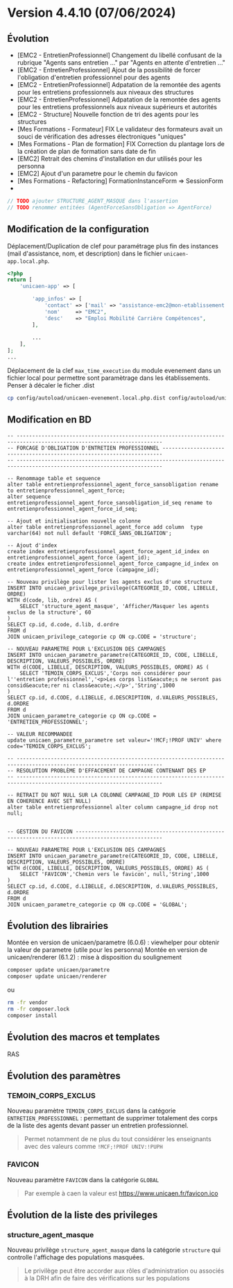 # Version 4.4.10 (07/06/2024)

## Évolution

- [EMC2 - EntretienProfessionnel] Changement du libellé confusant de la rubrique "Agents sans entretien ..." par "Agents en attente d'entretien ..."
- [EMC2 - EntretienProfessionnel] Ajout de la possibilité de forcer l'obligation d'entretien professionnel pour des agents
- [EMC2 - EntretienProfessionnel] Adpatation de la remontée des agents pour les entretiens professionnels aux niveaux des structures 
- [EMC2 - EntretienProfessionnel] Adpatation de la remontée des agents pour les entretiens professionnels aux niveaux supérieurs et autorités 
- [EMC2 - Structure] Nouvelle fonction de tri des agents pour les structures
- [Mes Formations - Formateur] FIX Le validateur des formateurs avait un souci de vérification des adresses électroniques "uniques"
- [Mes Formations - Plan de formation] FIX Correction du plantage lors de la création de plan de formation sans date de fin
- [EMC2] Retrait des chemins d'installation en dur utilisés pour les personna
- [EMC2] Ajout d'un parametre pour le chemin du favicon
- [Mes Formations - Refactoring] FormationInstanceForm => SessionForm
- 
```php
// TODO ajouter STRUCTURE_AGENT_MASQUE dans l'assertion
// TODO renommer entitées (AgentForceSansObligation => AgentForce)
```

## Modification de la configuration

 
Déplacement/Duplication de clef pour paramétrage plus fin des instances (mail d'assistance, nom, et description) dans le fichier `unicaen-app.local.php`.
```php
<?php
return [
    'unicaen-app' => [

        'app_infos' => [
            'contact' => ['mail' => "assistance-emc2@mon-etablissement.fr", /*'tel' => "01 02 03 04 05"*/],
            'nom'     => "EMC2",
            'desc'    => "Emploi Mobilité Carrière Compétences",
        ],
        
        ...
    ],
];
...
```

Déplacement de la clef `max_time_execution` du module evenement dans un fichier local pour permettre sont paramètrage dans les établissements.
Penser à décaler le ficher .dist

```bash
cp config/autoload/unicaen-evenement.local.php.dist config/autoload/unicaen-evenement.local.php
```

## Modification en BD


```postgresql
-- ---------------------------------------------------------------------------------------------------------------------
-- FORCAGE D'OBLIGATION D'ENTRETIEN PROFESSIONNEL ----------------------------------------------------------------------
-- ---------------------------------------------------------------------------------------------------------------------

-- Renommage table et sequence
alter table entretienprofessionnel_agent_force_sansobligation rename to entretienprofessionnel_agent_force;
alter sequence entretienprofessionnel_agent_force_sansobligation_id_seq rename to  entretienprofessionnel_agent_force_id_seq;

-- Ajout et initialisation nouvelle colonne 
alter table entretienprofessionnel_agent_force add column  type varchar(64) not null default 'FORCE_SANS_OBLIGATION';

-- Ajout d'index
create index entretienprofessionnel_agent_force_agent_id_index on entretienprofessionnel_agent_force (agent_id);
create index entretienprofessionnel_agent_force_campagne_id_index on entretienprofessionnel_agent_force (campagne_id);

-- Nouveau privilège pour lister les agents exclus d'une structure
INSERT INTO unicaen_privilege_privilege(CATEGORIE_ID, CODE, LIBELLE, ORDRE)
WITH d(code, lib, ordre) AS (
    SELECT 'structure_agent_masque', 'Afficher/Masquer les agents exclus de la structure', 60
)
SELECT cp.id, d.code, d.lib, d.ordre
FROM d
JOIN unicaen_privilege_categorie cp ON cp.CODE = 'structure';

-- NOUVEAU PARAMETRE POUR L'EXCLUSION DES CAMPAGNES
INSERT INTO unicaen_parametre_parametre(CATEGORIE_ID, CODE, LIBELLE, DESCRIPTION, VALEURS_POSSIBLES, ORDRE)
WITH d(CODE, LIBELLE, DESCRIPTION, VALEURS_POSSIBLES, ORDRE) AS (
    SELECT 'TEMOIN_CORPS_EXCLUS','Corps non considérer pour l''entretien professionnel','<p>Les corps list&eacute;s ne seront pas consid&eacute;rer ni class&eacute;.</p>','String',1000
)
SELECT cp.id, d.CODE, d.LIBELLE, d.DESCRIPTION, d.VALEURS_POSSIBLES, d.ORDRE
FROM d
JOIN unicaen_parametre_categorie cp ON cp.CODE = 'ENTRETIEN_PROFESSIONNEL';

-- VALEUR RECOMMANDEE
update unicaen_parametre_parametre set valeur='!MCF;!PROF UNIV' where code='TEMOIN_CORPS_EXCLUS';

-- ---------------------------------------------------------------------------------------------------------------------
-- RESOLUTION PROBLÈME D'EFFACEMENT DE CAMPAGNE CONTENANT DES EP 
-- ---------------------------------------------------------------------------------------------------------------------
   
-- RETRAIT DU NOT NULL SUR LA COLONNE CAMPAGNE_ID POUR LES EP (REMISE EN COHERENCE AVEC SET NULL)
alter table entretienprofessionnel alter column campagne_id drop not null;


-- GESTION DU FAVICON --------------------------------------------------------------------------------------------------

-- NOUVEAU PARAMETRE POUR L'EXCLUSION DES CAMPAGNES
INSERT INTO unicaen_parametre_parametre(CATEGORIE_ID, CODE, LIBELLE, DESCRIPTION, VALEURS_POSSIBLES, ORDRE)
WITH d(CODE, LIBELLE, DESCRIPTION, VALEURS_POSSIBLES, ORDRE) AS (
    SELECT 'FAVICON','Chemin vers le favicon', null,'String',1000
)
SELECT cp.id, d.CODE, d.LIBELLE, d.DESCRIPTION, d.VALEURS_POSSIBLES, d.ORDRE
FROM d
JOIN unicaen_parametre_categorie cp ON cp.CODE = 'GLOBAL';

```

## Évolution des librairies

Montée en version de unicaen/parametre (6.0.6) : viewhelper pour obtenir la valeur de parametre (utile pour les personna)
Montée en version de unicaen/renderer (6.1.2) : mise à disposition du soulignement

```bash
composer update unicaen/parametre
composer update unicaen/renderer
```

ou

```bash
rm -fr vendor
rm -fr composer.lock
composer install
```

## Évolution des macros et templates

RAS

## Évolution des paramètres

### TEMOIN_CORPS_EXCLUS

Nouveau paramètre `TEMOIN_CORPS_EXCLUS` dans la catégorie `ENTRETIEN_PROFESSIONNEL` : permettant de supprimer totalement des corps de la liste des agents devant passer un entretien professionnel.
> Permet notamment de ne plus du tout considérer les enseignants avec des valeurs comme `!MCF;!PROF UNIV:!PUPH` 

### FAVICON

Nouveau paramètre `FAVICON` dans la catégorie `GLOBAL`
> Par exemple à caen la valeur est https://www.unicaen.fr/favicon.ico

## Évolution de la liste des privileges

### structure_agent_masque

Nouveau privilège `structure_agent_masque` dans la catégorie `structure` qui controlle l'affichage des populations masquées.
> Le privilège peut être accorder aux rôles d'administration ou associés à la DRH  afin de faire des vérifications sur les populations